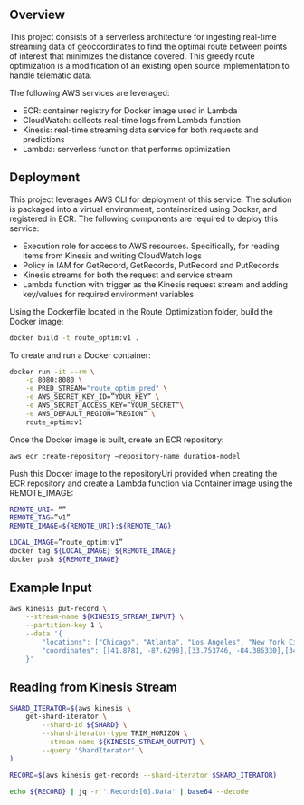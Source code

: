 ## Overview

This project consists of a serverless architecture for ingesting real-time streaming data of geocoordinates to find the optimal route between points of interest that minimizes the distance covered. This greedy route optimization is a modification of an existing open source implementation to handle telematic data.

The following AWS services are leveraged:

- ECR: container registry for Docker image used in Lambda 
- CloudWatch: collects real-time logs from Lambda function
- Kinesis: real-time streaming data service for both requests and predictions
- Lambda: serverless function that performs optimization

## Deployment

This project leverages AWS CLI for deployment of this service. The solution is packaged into a virtual environment, containerized using Docker, and registered in ECR. The following components are required to deploy this service:

- Execution role for access to AWS resources. Specifically, for reading items from Kinesis and writing CloudWatch logs
- Policy in IAM for GetRecord, GetRecords, PutRecord and PutRecords 
- Kinesis streams for both the request and service stream
- Lambda function with trigger as the Kinesis request stream and adding key/values for required environment variables

Using the Dockerfile located in the Route_Optimization folder, build the Docker image:

```bash
docker build -t route_optim:v1 .
```

To create and run a Docker container:

```bash
docker run -it --rm \
    -p 8080:8080 \
    -e PRED_STREAM="route_optim_pred" \
    -e AWS_SECRET_KEY_ID=”YOUR_KEY” \
    -e AWS_SECRET_ACCESS_KEY=”YOUR_SECRET”\
    -e AWS_DEFAULT_REGION=”REGION” \
    route_optim:v1

```

Once the Docker image is built, create an ECR repository: 

```bash
aws ecr create-repository –repository-name duration-model
```

Push this Docker image to the repositoryUri provided when creating the ECR repository and create a Lambda function via Container image using the REMOTE_IMAGE:

```bash
REMOTE_URI= “” 
REMOTE_TAG=”v1”
REMOTE_IMAGE=${REMOTE_URI}:${REMOTE_TAG}

LOCAL_IMAGE=”route_optim:v1”
docker tag ${LOCAL_IMAGE} ${REMOTE_IMAGE}
docker push ${REMOTE_IMAGE}
```

## Example Input

```bash
aws kinesis put-record \
    --stream-name ${KINESIS_STREAM_INPUT} \
    --partition-key 1 \
    --data '{
        "locations": ["Chicago", "Atlanta", "Los Angeles", "New York City"], 
        "coordinates": [[41.8781, -87.6298],[33.753746, -84.386330],[34.052235, -118.243683],[40.730610, -73.935242]]
    }'
```
## Reading from Kinesis Stream

```bash
SHARD_ITERATOR=$(aws kinesis \
    get-shard-iterator \
        --shard-id ${SHARD} \
        --shard-iterator-type TRIM_HORIZON \
        --stream-name ${KINESIS_STREAM_OUTPUT} \
        --query 'ShardIterator' \
)

RECORD=$(aws kinesis get-records --shard-iterator $SHARD_ITERATOR)

echo ${RECORD} | jq -r '.Records[0].Data' | base64 --decode
```





